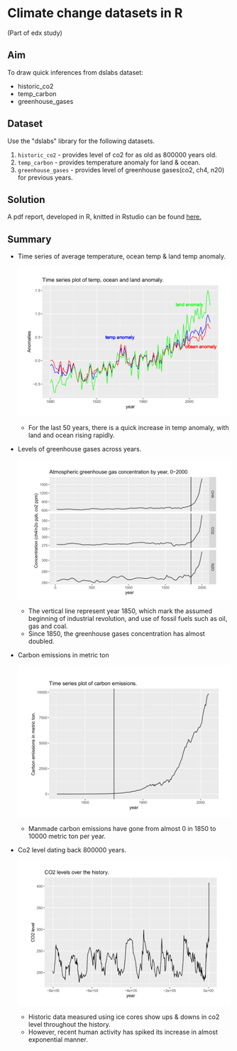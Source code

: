 # Climate change datasets in R
(Part of edx study)

## Aim
To draw quick inferences from dslabs dataset: 
* historic_co2
* temp_carbon
* greenhouse_gases

## Dataset

Use the "dslabs" library for the following datasets.

1. `historic_co2` - provides level of co2 for as old as 800000 years old.
2. `temp_carbon` - provides temperature anomaly for land & ocean.
3. `greenhouse_gases` - provides level of greenhouse gases(co2, ch4, n20) for previous years.

## Solution
A pdf report, developed in R, knitted in Rstudio can be found [here.](exercise.pdf)

## Summary
* Time series of average temperature, ocean temp & land temp anomaly.

    ![image](images/0.png)

    * For the last 50 years, there is a quick increase in temp anomaly, with land and ocean rising rapidly.

* Levels of greenhouse gases across years.

    ![image](images/1.png)

    * The vertical line represent year 1850, which mark the assumed beginning of industrial revolution, and use of fossil fuels such as oil, gas and coal.
    * Since 1850, the greenhouse gases concentration has almost doubled.

* Carbon emissions in metric ton

    ![image](images/2.png)

    * Manmade carbon emissions have gone from almost 0 in 1850 to 10000 metric ton per year.

* Co2 level dating back 800000 years.

    ![image](images/3.png)

    * Historic data measured using ice cores show ups & downs in co2 level throughout the history.
    * However, recent human activity has spiked its increase in almost exponential manner.